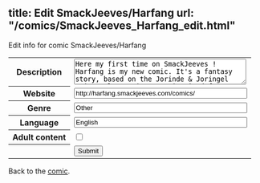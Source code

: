 title: Edit SmackJeeves/Harfang
url: "/comics/SmackJeeves_Harfang_edit.html"
---
Edit info for comic SmackJeeves/Harfang

<form name="comic" action="http://gaepostmail.appspot.com/comic/" method="post">
<table class="comicinfo">
<tr>
<th>Description</th><td><textarea name="description" cols="40" rows="3">Here my first time on SmackJeeves ! Harfang is my new comic. It's a fantasy story, based on the Jorinde &amp; Joringel Grimm tale. Designs are inspired from asia (Korea/Mongolia/China). I wish to update it one page every monday ! I hope you'll like it. ^____^ ***************************************** Harfang is now a featured comic on MangaMagazine. Thank you so much for your support ! ^____^ You can now read the pages on www.mangamagazine.net or tapastic.com ~ ***************************************** ENGLISH TRANSLATION ***************************************** My english is bad, don't hesitate to correct my grammar. Thank you ! ^__^ *****************************************</textarea></td>
</tr>
<tr>
<th>Website</th><td><input type="text" name="url" value="http://harfang.smackjeeves.com/comics/" size="40"/></td>
</tr>
<tr>
<th>Genre</th><td><input type="text" name="genre" value="Other" size="40"/></td>
</tr>
<tr>
<th>Language</th><td><input type="text" name="language" value="English" size="40"/></td>
</tr>
<tr>
<th>Adult content</th><td><input type="checkbox" name="adult" value="adult" /></td>
</tr>
<tr>
<th></th><td>
<input type="hidden" name="comic" value="SmackJeeves_Harfang" />
<input type="submit" name="submit" value="Submit" />
</td>
</tr>
</table>
</form>

Back to the [comic](SmackJeeves_Harfang.html).

